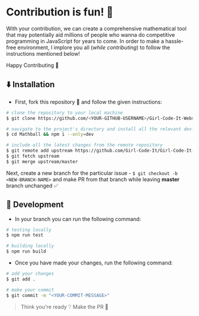 # Contribution is fun! :green_heart:

With your contribution, we can create a comprehensive mathematical tool that may potentially aid millions of people who wanna do competitive programming in JavaScript for years to come. In order to make a hassle-free environment, I implore you all (_while contributing_) to follow the instructions mentioned below!

Happy Contributing :slightly_smiling_face:

## :arrow_down: Installation

- First, fork this repository :fork_and_knife: and follow the given instructions:

```bash
# clone the repository to your local machine
$ git clone https://github.com/<YOUR-GITHUB-USERNAME>/Girl-Code-It-Website.git

# navigate to the project's directory and install all the relevant dev-dependencies
$ cd Mathball && npm i --only=dev

# include all the latest changes from the remote repository
$ git remote add upstream https://github.com/Girl-Code-It/Girl-Code-It-Website.git
$ git fetch upstream
$ git merge upstream/master
```

Next, create a new branch for the particular issue - `$ git checkout -b <NEW-BRANCH-NAME>` and make PR from that branch while leaving **master** branch unchanged :white_check_mark:

## :construction: Development

- In your branch you can run the following command:
```bash
# testing locally
$ npm run test

# building locally
$ npm run build
```

- Once you have made your changes, run the following command:

```bash
# add your changes
$ git add .

# make your commit
$ git commit -m "<YOUR-COMMIT-MESSAGE>"
```

> Think you're ready :grey_question: Make the PR :tropical_drink:
